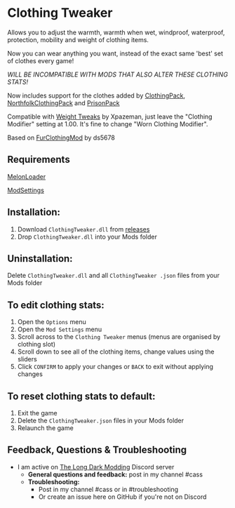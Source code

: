 # Clothing Tweaker
Allows you to adjust the warmth, warmth when wet, windproof, waterproof, protection, mobility and weight of clothing items. 

Now you can wear anything you want, instead of the exact same 'best' set of clothes every game! 

_WILL BE INCOMPATIBLE WITH MODS THAT ALSO ALTER THESE CLOTHING STATS!_ 

Now includes support for the clothes added by [ClothingPack](https://github.com/ds5678/Clothing-Pack), [NorthfolkClothingPack](https://github.com/HAHAYOUDEAD/NorthfolkClothingPack) and [PrisonPack](https://github.com/TheDevv/Prison-Pack)   


Compatible with [Weight Tweaks](https://github.com/Xpazeman/tld-weight-tweaks) by Xpazeman, just leave the "Clothing Modifier" setting at 1.00. It's fine to change "Worn Clothing Modifier".  

Based on [FurClothingMod](https://github.com/ds5678/FurClothingMod) by ds5678

## Requirements
[MelonLoader](https://github.com/HerpDerpinstine/MelonLoader/releases/latest/download/MelonLoader.Installer.exe)

[ModSettings](https://github.com/zeobviouslyfakeacc/ModSettings/releases)

## Installation:
1. Download ```ClothingTweaker.dll``` from [releases](https://github.com/GruffCassquatch/ClothingTweaker/releases)
2. Drop ```ClothingTweaker.dll``` into your Mods folder

## Uninstallation:
Delete ```ClothingTweaker.dll``` and all ```ClothingTweaker .json``` files from your Mods folder

## To edit clothing stats:
1. Open the ```Options``` menu
2. Open the ```Mod Settings``` menu
3. Scroll across to the ```Clothing Tweaker``` menus (menus are organised by clothing slot)
4. Scroll down to see all of the clothing items, change values using the sliders
5. Click ```CONFIRM``` to apply your changes or ```BACK``` to exit without applying changes


## To reset clothing stats to default:
1. Exit the game
2. Delete the ```ClothingTweaker.json``` files in your Mods folder
3. Relaunch the game

## Feedback, Questions & Troubleshooting
* I am active on [The Long Dark Modding](https://discord.gg/QvFE7VV4WZ) Discord server
	* **General questions and feedback:** post in my channel #cass
	* **Troubleshooting:** 
		* Post in my channel #cass or in #troubleshooting 
		* Or create an issue here on GitHub if you're not on Discord

